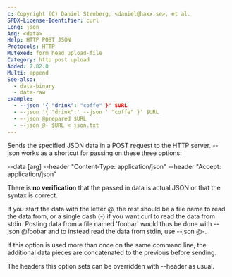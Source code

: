 ```yaml
---
c: Copyright (C) Daniel Stenberg, <daniel@haxx.se>, et al.
SPDX-License-Identifier: curl
Long: json
Arg: <data>
Help: HTTP POST JSON
Protocols: HTTP
Mutexed: form head upload-file
Category: http post upload
Added: 7.82.0
Multi: append
See-also:
  - data-binary
  - data-raw
Example:
  - --json '{ "drink": "coffe" }' $URL
  - --json '{ "drink":' --json ' "coffe" }' $URL
  - --json @prepared $URL
  - --json @- $URL < json.txt
---
```


Sends the specified JSON data in a POST request to the HTTP server. --json
works as a shortcut for passing on these three options:

 --data [arg]
 --header "Content-Type: application/json"
 --header "Accept: application/json"

There is **no verification** that the passed in data is actual JSON or that
the syntax is correct.

If you start the data with the letter @, the rest should be a file name to
read the data from, or a single dash (-) if you want curl to read the data
from stdin. Posting data from a file named 'foobar' would thus be done with
--json @foobar and to instead read the data from stdin, use --json @-.

If this option is used more than once on the same command line, the additional
data pieces are concatenated to the previous before sending.

The headers this option sets can be overridden with --header as usual.
